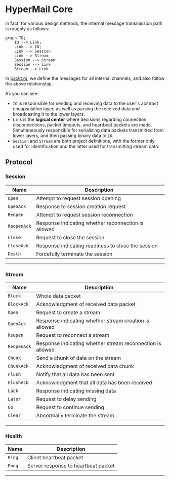 # HyperMail Core
In fact, for various design methods, the internal message transmission path is roughly as follows:

``` mermaid
graph TD;
	IO --> Link;
	Link --> IO;
	Link --> Session
	Link --> Stream
	Session --> Stream
	Session --> Link
	Stream --> Link
```

In [packt.rs](./packet.rs), we define the messages for all internal channels, and also follow the above relationship.

As you can see:

+ `IO` is responsible for sending and receiving data to the user's abstract encapsulation layer, as well as parsing the received data and broadcasting it to the lower layers.
+ `Link` is the **logical center** where decisions regarding connection disconnections, packet timeouts, and heartbeat packets are made. Simultaneously responsible for serializing data packets transmitted from lower layers, and then passing binary data to `IO`.
+ `Session` and `Stream` are both project definitions, with the former only used for identification and the latter used for transmitting stream data.

## Protocol

### Session

| Name               | Description                                         |
| ------------------ | --------------------------------------------------- |
| `Open` | Attempt to request session opening |
| `OpenAck` | Response to session creation request |
| `Reopen` | Attempt to request session reconnection |
| `ReopenAck` | Response indicating whether reconnection is allowed |
| `Close` | Request to close the session |
| `CloseAck` | Response indicating readiness to close the session |
| `Death` | Forcefully terminate the session |

---

### Stream

| Name              | Description                                                |
| ----------------- | ---------------------------------------------------------- |
| `Block`     | Whole data packet                                          |
| `BlockAck`  | Acknowledgment of received data packet                     |
| `Open`      | Request to create a stream                                 |
| `OpenAck`   | Response indicating whether stream creation is allowed     |
| `Reopen`    | Request to reconnect a stream                              |
| `ReopenAck` | Response indicating whether stream reconnection is allowed |
| `Chunk`     | Send a chunk of data on the stream                         |
| `ChunkAck`  | Acknowledgment of received data chunk                      |
| `Flush`     | Notify that all data has been sent                         |
| `FlushAck`  | Acknowledgment that all data has been received             |
| `Lack`      | Response indicating missing data                           |
| `Later`     | Request to delay sending                                   |
| `Go`        | Request to continue sending                                |
| `Clear`     | Abnormally terminate the stream                            |

---

### Health

| Name         | Description                         |
| ------------ | ----------------------------------- |
| `Ping` | Client heartbeat packet             |
| `Pong` | Server response to heartbeat packet |

---
